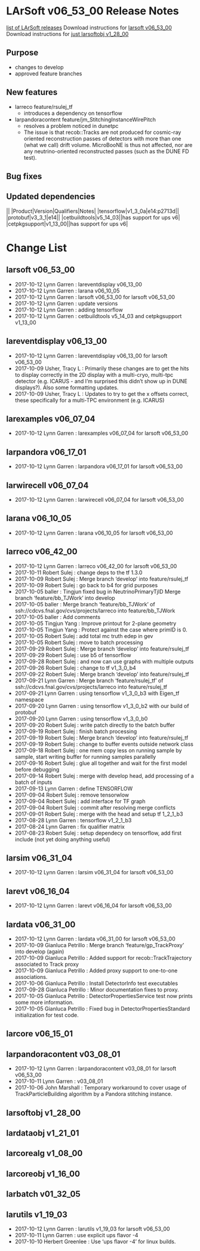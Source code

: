 LArSoft v06_53_00 Release Notes
======================================================================

[list of LArSoft releases](LArSoft_release_list)
Download instructions for [larsoft v06_53_00](http://scisoft.fnal.gov/scisoft/bundles/larsoft/v06_53_00/larsoft-v06_53_00.html)
Download instructions for [just larsoftobj v1_28_00](http://scisoft.fnal.gov/scisoft/bundles/larsoftobj/v1_28_00/larsoftobj-v1_28_00.html)

Purpose
--------------------

-   changes to develop
-   approved feature branches

New features
------------------------------

-   larreco feature/rsulej_tf
    -   introduces a dependency on tensorflow
-   larpandoracontent feature/jm_StitchingInstanceWirePitch
    -   resolves a problem noticed in dunetpc
    -   The issue is that recob::Tracks are not produced for cosmic-ray oriented reconstruction passes of detectors with more than one (what we call) drift volume. MicroBooNE is thus not affected, nor are any neutrino-oriented reconstructed passes (such as the DUNE FD test).

Bug fixes
------------------------

Updated dependencies
----------------------------------------------

||
|Product|Version|Qualifiers|Notes|
|tensorflow|v1_3_0a|e14:p2713d||
|protobuf|v3_3_1|e14||
|cetbuildtools|v5_14_03||has support for ups v6|
|cetpkgsupport|v1_13_00||has support for ups v6|

Change List
============================

larsoft v06_53_00
------------------------------------------

-   2017-10-12 Lynn Garren : lareventdisplay v06_13_00
-   2017-10-12 Lynn Garren : larana v06_10_05
-   2017-10-12 Lynn Garren : larsoft v06_53_00 for larsoft v06_53_00
-   2017-10-12 Lynn Garren : update versions
-   2017-10-12 Lynn Garren : adding tensorflow
-   2017-10-12 Lynn Garren : cetbuildtools v5_14_03 and cetpkgsupport v1_13_00

lareventdisplay v06_13_00
----------------------------------------------------------

-   2017-10-12 Lynn Garren : lareventdisplay v06_13_00 for larsoft v06_53_00
-   2017-10-09 Usher, Tracy L : Primarily these changes are to get the hits to display correctly in the 2D display with a multi-cryo, multi-tpc detector (e.g. ICARUS - and I’m surprised this didn’t show up in DUNE displays?). Also some formatting updates.
-   2017-10-09 Usher, Tracy L : Updates to try to get the x offsets correct, these specifically for a multi-TPC environment (e.g. ICARUS)

larexamples v06_07_04
--------------------------------------------------

-   2017-10-12 Lynn Garren : larexamples v06_07_04 for larsoft v06_53_00

larpandora v06_17_01
------------------------------------------------

-   2017-10-12 Lynn Garren : larpandora v06_17_01 for larsoft v06_53_00

larwirecell v06_07_04
--------------------------------------------------

-   2017-10-12 Lynn Garren : larwirecell v06_07_04 for larsoft v06_53_00

larana v06_10_05
----------------------------------------

-   2017-10-12 Lynn Garren : larana v06_10_05 for larsoft v06_53_00

larreco v06_42_00
------------------------------------------

-   2017-10-12 Lynn Garren : larreco v06_42_00 for larsoft v06_53_00
-   2017-10-11 Robert Sulej : change deps to the tf 1.3.0
-   2017-10-09 Robert Sulej : Merge branch ‘develop’ into feature/rsulej_tf
-   2017-10-09 Robert Sulej : go back to b4 for grid purposes
-   2017-10-05 baller : Tingjun fixed bug in NeutrinoPrimaryTjID Merge branch ‘feature/bb_TJWork’ into develop
-   2017-10-05 baller : Merge branch ‘feature/bb_TJWork’ of ssh://cdcvs.fnal.gov/cvs/projects/larreco into feature/bb_TJWork
-   2017-10-05 baller : Add comments
-   2017-10-05 Tingjun Yang : Improve printout for 2-plane geometry
-   2017-10-05 Tingjun Yang : Protect against the case where primID is 0.
-   2017-10-05 Robert Sulej : add total mc truth edep in gev
-   2017-10-05 Robert Sulej : move to batch processing
-   2017-09-29 Robert Sulej : Merge branch ‘develop’ into feature/rsulej_tf
-   2017-09-29 Robert Sulej : use b5 of tensorflow
-   2017-09-28 Robert Sulej : and now can use graphs with multiple outputs
-   2017-09-26 Robert Sulej : change to tf v1_3_0_b4
-   2017-09-22 Robert Sulej : Merge branch ‘develop’ into feature/rsulej_tf
-   2017-09-21 Lynn Garren : Merge branch ‘feature/rsulej_tf’ of ssh://cdcvs.fnal.gov/cvs/projects/larreco into feature/rsulej_tf
-   2017-09-21 Lynn Garren : using tensorflow v1_3_0_b3 with Eigen_tf namespace
-   2017-09-20 Lynn Garren : using tensorflow v1_3_0_b2 with our build of protobuf
-   2017-09-20 Lynn Garren : using tensorflow v1_3_0_b0
-   2017-09-20 Robert Sulej : write patch directly to the batch buffer
-   2017-09-19 Robert Sulej : finish batch processing
-   2017-09-19 Robert Sulej : Merge branch ‘develop’ into feature/rsulej_tf
-   2017-09-19 Robert Sulej : change to buffer events outside network class
-   2017-09-18 Robert Sulej : one mem copy less on running sample by sample, start writing buffer for running samples parallelly
-   2017-09-16 Robert Sulej : glue all together and wait for the first model before debugging
-   2017-09-14 Robert Sulej : merge with develop head, add processing of a batch of inputs
-   2017-09-13 Lynn Garren : define TENSORFLOW
-   2017-09-04 Robert Sulej : remove tensorwlow
-   2017-09-04 Robert Sulej : add interface for TF graph
-   2017-09-04 Robert Sulej : commit after resolving merge conflicts
-   2017-09-01 Robert Sulej : merge with the head and setup tf 1_2_1_b3
-   2017-08-28 Lynn Garren : tensorflow v1_2_1_b3
-   2017-08-24 Lynn Garren : fix qualifier matrix
-   2017-08-23 Robert Sulej : setup dependecy on tensorflow, add first include (not yet doing anything useful)

larsim v06_31_04
----------------------------------------

-   2017-10-12 Lynn Garren : larsim v06_31_04 for larsoft v06_53_00

larevt v06_16_04
----------------------------------------

-   2017-10-12 Lynn Garren : larevt v06_16_04 for larsoft v06_53_00

lardata v06_31_00
------------------------------------------

-   2017-10-12 Lynn Garren : lardata v06_31_00 for larsoft v06_53_00
-   2017-10-09 Gianluca Petrillo : Merge branch ‘feature/gp_TrackProxy’ into develop (again)
-   2017-10-09 Gianluca Petrillo : Added support for recob::TrackTrajectory associated to Track proxy
-   2017-10-09 Gianluca Petrillo : Added proxy support to one-to-one associations.
-   2017-10-06 Gianluca Petrillo : Install DetectorInfo test executables
-   2017-09-28 Gianluca Petrillo : Minor documentation fixes to proxy.
-   2017-10-05 Gianluca Petrillo : DetectorPropertiesService test now prints some more information.
-   2017-10-05 Gianluca Petrillo : Fixed bug in DetectorPropertiesStandard initialization for test code.

larcore v06_15_01
------------------------------------------

larpandoracontent v03_08_01
--------------------------------------------------------------

-   2017-10-12 Lynn Garren : larpandoracontent v03_08_01 for larsoft v06_53_00
-   2017-10-11 Lynn Garren : v03_08_01
-   2017-10-06 John Marshall : Temporary workaround to cover usage of TrackParticleBuilding algorithm by a Pandora stitching instance.

larsoftobj v1_28_00
----------------------------------------------

lardataobj v1_21_01
----------------------------------------------

larcorealg v1_08_00
----------------------------------------------

larcoreobj v1_16_00
----------------------------------------------

larbatch v01_32_05
--------------------------------------------

larutils v1_19_03
------------------------------------------

-   2017-10-12 Lynn Garren : larutils v1_19_03 for larsoft v06_53_00
-   2017-10-11 Lynn Garren : use explicit ups flavor -4
-   2017-10-10 Herbert Greenlee : Use ‘ups flavor -4’ for linux builds.
